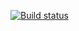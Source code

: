 [![Build status](https://ci.appveyor.com/api/projects/status/wqaiwpj534u1nu89?svg=true)](https://ci.appveyor.com/project/IrinaKolbasina/patterns)
